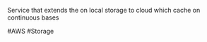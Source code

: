 
Service that extends the on local storage to cloud which cache on continuous bases 


#AWS #Storage 